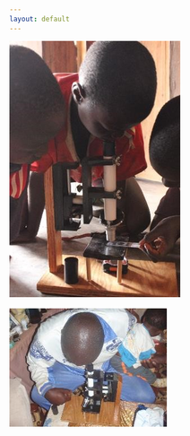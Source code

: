 ```yaml
---
layout: default
---
```


<img src="../assets/img/microscope2.jpg">
<br><br>
<img src="../assets/img/microscope1.jpg">
